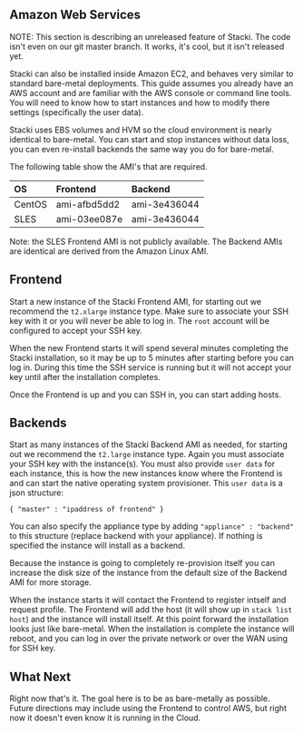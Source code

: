 ## Amazon Web Services

NOTE: This section is describing an unreleased feature of Stacki. The code isn't even on our git master branch. It works, it's cool, but it isn't released yet.

Stacki can also be installed inside Amazon EC2, and behaves very similar to standard bare-metal deployments. This guide assumes you already have an AWS account and are familiar with the AWS console or command line tools. You will need to know how to start instances and how to modify there settings (specifically the user data).

Stacki uses EBS volumes and HVM so the cloud environment is nearly identical to bare-metal. You can start and stop instances without data loss, you can even re-install backends the same way you do for bare-metal.

The following table show the AMI's that are required.

| OS     | Frontend     | Backend      |
|:-------|:-------------|:-------------|
| CentOS | ami-afbd5dd2 | ami-3e436044 |
| SLES   | ami-03ee087e | ami-3e436044 |

Note: the SLES Frontend AMI is not publicly available. The Backend AMIs are identical are derived from the Amazon Linux AMI.

## Frontend

Start a new instance of the Stacki Frontend AMI, for starting out we recommend the `t2.xlarge` instance type. Make sure to associate your SSH key with it or you will never be able to log in. The `root` account will be configured to accept your SSH key.

When the new Frontend starts it will spend several minutes completing the Stacki installation, so it may be up to 5 minutes after starting before you can log in. During this time the SSH service is running but it will not accept your key until after the installation completes.

Once the Frontend is up and you can SSH in, you can start adding hosts.

## Backends

Start as many instances of the Stacki Backend AMI as needed, for starting out we recommend the `t2.large` instance type. Again you must associate your SSH key with the instance(s). You must also provide `user data` for each instance, this is how the new instances know where the Frontend is and can start the native operating system provisioner.  This `user data` is a json structure:

```
{ "master" : "ipaddress of frontend" }
```

You can also specify the appliance type by adding `"appliance" : "backend"` to this structure (replace backend with your appliance). If nothing is specified the instance will install as a backend.

Because the instance is going to completely re-provision itself you can increase the disk size of the instance from the default size of the Backend AMI for more storage.

When the instance starts it will contact the Frontend to register intself and request profile. The Frontend will add the host (it will show up in `stack list host`) and the instance will install itself. At this point forward the installation looks just like bare-metal. When the installation is complete the instance will reboot, and you can log in over the private network or over the WAN using for SSH key.

## What Next

Right now that's it. The goal here is to be as bare-metally as possible. Future directions may include using the Frontend to control AWS, but right now it doesn't even know it is running in the Cloud.
